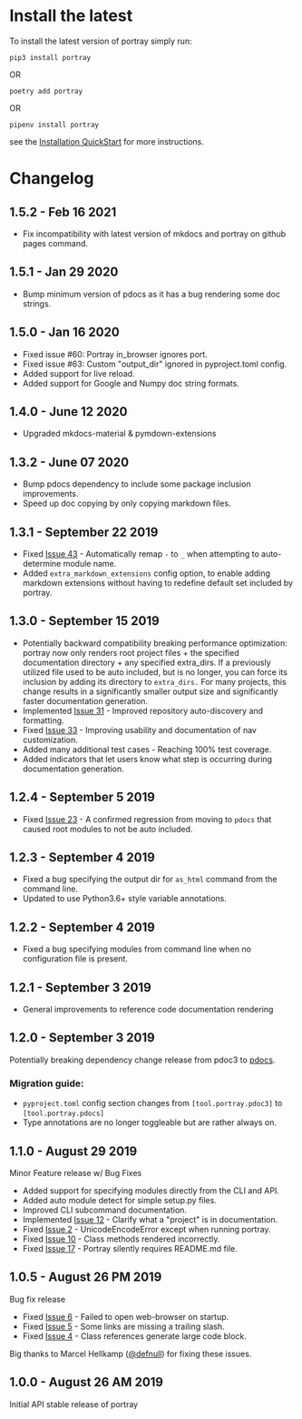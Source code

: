 Install the latest
===================

To install the latest version of portray simply run:

`pip3 install portray`

OR

`poetry add portray`

OR

`pipenv install portray`

see the [Installation QuickStart](https://timothycrosley.github.io/portray/docs/quick_start/1.-installation/) for more instructions.

Changelog
=========
## 1.5.2 - Feb 16 2021
- Fix incompatibility with latest version of mkdocs and portray on github pages command.

## 1.5.1 - Jan 29 2020
- Bump minimum version of pdocs as it has a bug rendering some doc strings.

## 1.5.0 - Jan 16 2020
- Fixed issue #60: Portray in_browser ignores port.
- Fixed issue #63: Custom "output_dir" ignored in pyproject.toml config.
- Added support for live reload.
- Added support for Google and Numpy doc string formats.

## 1.4.0 - June 12 2020
- Upgraded mkdocs-material & pymdown-extensions

## 1.3.2 - June 07 2020
- Bump pdocs dependency to include some package inclusion improvements.
- Speed up doc copying by only copying markdown files.

## 1.3.1 - September 22 2019
- Fixed [Issue 43](https://github.com/timothycrosley/portray/issues/43) - Automatically remap `-` to `_` when attempting to auto-determine module name.
- Added `extra_markdown_extensions` config option, to enable adding markdown extensions without having to redefine default set included by portray.

## 1.3.0 - September 15 2019
- Potentially backward compatibility breaking performance optimization: portray now only renders root project files + the specified documentation directory + any specified extra_dirs.
  If a previously utilized file used to be auto included, but is no longer, you can force its inclusion by adding its directory to `extra_dirs.`
  For many projects, this change results in a significantly smaller output size and significantly faster documentation generation.
- Implemented [Issue 31](https://github.com/timothycrosley/portray/issues/31) - Improved repository auto-discovery and formatting.
- Fixed [Issue 33](https://github.com/timothycrosley/portray/issues/33) - Improving usability and documentation of nav customization.
- Added many additional test cases - Reaching 100% test coverage.
- Added indicators that let users know what step is occurring during documentation generation.

## 1.2.4 - September 5 2019
- Fixed [Issue 23](https://github.com/timothycrosley/portray/issues/23) - A confirmed regression from moving to `pdocs` that caused root modules to not be auto included.

## 1.2.3 - September 4 2019
- Fixed a bug specifying the output dir for `as_html` command from the command line.
- Updated to use Python3.6+ style variable annotations.

## 1.2.2 - September 4 2019
- Fixed a bug specifying modules from command line when no configuration file is present.

## 1.2.1 - September 3 2019
- General improvements to reference code documentation rendering

## 1.2.0 - September 3 2019
Potentially breaking dependency change release from pdoc3 to [pdocs](https://timothycrosley.github.io/pdocs/).

### Migration guide:

- `pyproject.toml` config section changes from `[tool.portray.pdoc3]` to `[tool.portray.pdocs]`
- Type annotations are no longer toggleable but are rather always on.

## 1.1.0 - August 29 2019
Minor Feature release w/ Bug Fixes

- Added support for specifying modules directly from the CLI and API.
- Added auto module detect for simple setup.py files.
- Improved CLI subcommand documentation.
- Implemented [Issue 12](https://github.com/timothycrosley/portray/issues/12) - Clarify what a "project" is in documentation.
- Fixed [Issue 2](https://github.com/timothycrosley/portray/issues/2) - UnicodeEncodeError except when running portray.
- Fixed [Issue 10](https://github.com/timothycrosley/portray/issues/10) - Class methods rendered incorrectly.
- Fixed [Issue 17](https://github.com/timothycrosley/portray/issues/17) - Portray silently requires README.md file.

## 1.0.5 - August 26 PM 2019
Bug fix release

- Fixed [Issue 6](https://github.com/timothycrosley/portray/issues/6) - Failed to open web-browser on startup.
- Fixed [Issue 5](https://github.com/timothycrosley/portray/issues/5) - Some links are missing a trailing slash.
- Fixed [Issue 4](https://github.com/timothycrosley/portray/issues/4) - Class references generate large code block.

Big thanks to Marcel Hellkamp ([@defnull](https://github.com/defnull)) for fixing these issues.

## 1.0.0 - August 26 AM 2019
Initial API stable release of portray
